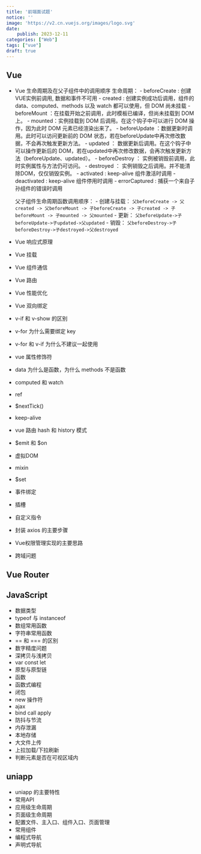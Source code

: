 ```yaml
---
title: '前端面试题'
notice: ''
image: 'https://v2.cn.vuejs.org/images/logo.svg'
date:
    publish: 2023-12-11
categories: ["Web"]
tags: ["vue"]
draft: true
---
```


## Vue
- Vue 生命周期及在父子组件中的调用顺序
    生命周期：
        - beforeCreate : 创建VUE实例前调用, 数据和事件不可用
        - created : 创建实例成功后调用，组件的 data、computed、methods 以及 watch 都可以使用，但 DOM 尚未挂载
        - beforeMount ：在挂载开始之前调用，此时模板已编译，但尚未挂载到 DOM 上。
        - mounted：实例挂载到 DOM 后调用。在这个钩子中可以进行 DOM 操作，因为此时 DOM 元素已经渲染出来了。
        - beforeUpdate ：数据更新时调用。此时可以访问更新前的 DOM 状态，若在beforeUpdate中再次修改数据，不会再次触发更新方法。
        - updated ： 数据更新后调用。在这个钩子中可以操作更新后的 DOM，若在updated中再次修改数据，会再次触发更新方法（beforeUpdate、updated）。
        - beforeDestroy ： 实例被销毁前调用，此时实例属性与方法仍可访问。
        - destroyed ： 实例销毁之后调用。并不能清除DOM，仅仅销毁实例。
        - activated : keep-alive 组件激活时调用
        - deactivated : keep-alive 组件停用时调用
        - errorCaptured : 捕获一个来自子孙组件的错误时调用

    父子组件生命周期函数调用顺序：
        - 创建与挂载：
            `父beforeCreate -> 父created -> 父beforeMount -> 子beforeCreate -> 子created -> 子beforeMount -> 子mounted -> 父mounted`
        - 更新：
            `父beforeUpdate->子beforeUpdate->子updated->父updated`
        - 销毁：
            `父beforeDestroy->子beforeDestroy->子destroyed->父destroyed`



- Vue 响应式原理


- Vue 挂载
- Vue 组件通信
- Vue 路由
- Vue 性能优化
- Vue 双向绑定
- v-if 和 v-show 的区别
- v-for 为什么需要绑定 key
- v-for 和 v-if 为什么不建议一起使用
- vue 属性修饰符
- data 为什么是函数，为什么 methods 不是函数
- computed 和 watch
- ref
- $nextTick()
- keep-alive
- vue 路由 hash 和 history 模式
- $emit 和 $on
- 虚拟DOM
- mixin
- $set
- 事件绑定
- 插槽
- 自定义指令
- 封装 axios 的主要步骤
- Vue权限管理实现的主要思路
- 跨域问题

## Vue Router


## JavaScript

- 数据类型
- typeof 与 instanceof
- 数组常用函数
- 字符串常用函数
- == 和 === 的区别
- 数字精度问题
- 深拷贝与浅拷贝
- var const let
- 原型与原型链
- 函数
- 函数式编程
- 闭包
- new 操作符
- ajax
- bind call apply
- 防抖与节流
- 内存泄漏
- 本地存储
- 大文件上传
- 上拉加载/下拉刷新
- 判断元素是否在可视区域内

## uniapp

- uniapp 的主要特性
- 常用API
- 应用级生命周期
- 页面级生命周期
- 配置文件、主入口、组件入口、页面管理
- 常用组件
- 编程式导航
- 声明式导航
